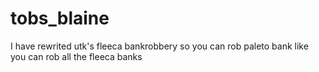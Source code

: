 # tobs_blaine
 I have rewrited utk's fleeca bankrobbery so you can rob paleto bank like you can rob all the fleeca banks
